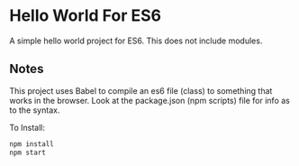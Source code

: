 # Hello World For ES6
A simple hello world project for ES6. This does not include modules.

## Notes
This project uses Babel to compile an es6 file (class) to something that works in the browser.
Look at the package.json (npm scripts) file for info as to the syntax.

To Install:

```bash
npm install
npm start
```
